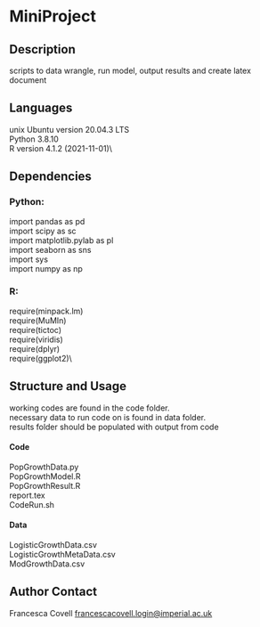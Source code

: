 # MiniProject

## Description 
scripts to data wrangle, run model, output results and create latex document 

## Languages
unix Ubuntu version 20.04.3 LTS\
Python 3.8.10\
R version 4.1.2 (2021-11-01)\
 
## Dependencies
### Python:
import pandas as pd\
import scipy as sc\
import matplotlib.pylab as pl\
import seaborn as sns \
import sys\
import numpy as np

### R:
require(minpack.lm)\
require(MuMIn)\
require(tictoc)\
require(viridis)\
require(dplyr)\
require(ggplot2)\

## Structure and Usage
working codes are found in the code folder.\
necessary data to run code on is found in data folder.\
results folder should be populated with output from code

#### Code
PopGrowthData.py\
PopGrowthModel.R\
PopGrowthResult.R\
report.tex\
CodeRun.sh

#### Data
LogisticGrowthData.csv\
LogisticGrowthMetaData.csv\
ModGrowthData.csv


## Author Contact
Francesca Covell
francescacovell.login@imperial.ac.uk
